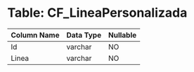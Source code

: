 # Table: CF_LineaPersonalizada

| Column Name | Data Type | Nullable |
|-------------|-----------|----------|
| Id | varchar | NO |
| Linea | varchar | NO |

